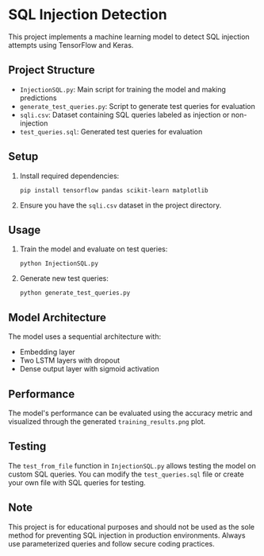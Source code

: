 # SQL Injection Detection

This project implements a machine learning model to detect SQL injection attempts using TensorFlow and Keras.

## Project Structure

- `InjectionSQL.py`: Main script for training the model and making predictions
- `generate_test_queries.py`: Script to generate test queries for evaluation
- `sqli.csv`: Dataset containing SQL queries labeled as injection or non-injection
- `test_queries.sql`: Generated test queries for evaluation

## Setup

1. Install required dependencies:
   ```
   pip install tensorflow pandas scikit-learn matplotlib
   ```

2. Ensure you have the `sqli.csv` dataset in the project directory.

## Usage

1. Train the model and evaluate on test queries:
   ```
   python InjectionSQL.py
   ```

2. Generate new test queries:
   ```
   python generate_test_queries.py
   ```

## Model Architecture

The model uses a sequential architecture with:
- Embedding layer
- Two LSTM layers with dropout
- Dense output layer with sigmoid activation

## Performance

The model's performance can be evaluated using the accuracy metric and visualized through the generated `training_results.png` plot.

## Testing

The `test_from_file` function in `InjectionSQL.py` allows testing the model on custom SQL queries. You can modify the `test_queries.sql` file or create your own file with SQL queries for testing.

## Note

This project is for educational purposes and should not be used as the sole method for preventing SQL injection in production environments. Always use parameterized queries and follow secure coding practices.